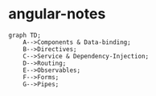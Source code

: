 # angular-notes

```mermaid
graph TD;
    A-->Components & Data-binding;
    B-->Directives;
    C-->Service & Dependency-Injection;
    D-->Routing;
    E-->Observables;
    F-->Forms;
    G-->Pipes;
```

